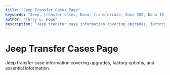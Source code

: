 ```yaml
---
title: "Jeep Transfer Cases Page"
keywords: "Jeep, transfer cases, Dana, transfercase, Dana 300, Dana 18, New Process, New Venture"
author: "Terry L. Howe"
description: "Jeep transfer case information covering upgrades, factory options, and essential information."
---
```

# Jeep Transfer Cases Page
Jeep transfer case information covering upgrades, factory options,
and essential information.
